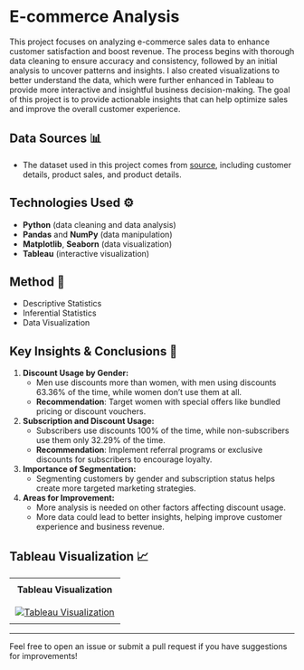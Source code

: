 # E-commerce Analysis
This project focuses on analyzing e-commerce sales data to enhance customer satisfaction and boost revenue. The process begins with thorough data cleaning to ensure accuracy and consistency, followed by an initial analysis to uncover patterns and insights. I also created visualizations to better understand the data, which were further enhanced in Tableau to provide more interactive and insightful business decision-making. The goal of this project is to provide actionable insights that can help optimize sales and improve the overall customer experience.

## Data Sources 📊
- The dataset used in this project comes from [source](https://www.kaggle.com/datasets/ahmedaliraja/e-commerece-sales-data-2023-24/data), including customer details, product sales, and product details.

## Technologies Used ⚙️
- **Python** (data cleaning and data analysis)
- **Pandas** and **NumPy** (data manipulation)
- **Matplotlib**, **Seaborn** (data visualization)
- **Tableau** (interactive visualization)

## Method 🚀
- Descriptive Statistics
- Inferential Statistics
- Data Visualization

## **Key Insights & Conclusions 🧠**

1. **Discount Usage by Gender:**
   - Men use discounts more than women, with men using discounts 63.36% of the time, while women don’t use them at all.
   - **Recommendation**: Target women with special offers like bundled pricing or discount vouchers.
2. **Subscription and Discount Usage:**
   - Subscribers use discounts 100% of the time, while non-subscribers use them only 32.29% of the time.
   - **Recommendation**: Implement referral programs or exclusive discounts for subscribers to encourage loyalty.
3. **Importance of Segmentation:**
   - Segmenting customers by gender and subscription status helps create more targeted marketing strategies.
4. **Areas for Improvement:**
   - More analysis is needed on other factors affecting discount usage.
   - More data could lead to better insights, helping improve customer experience and business revenue.


## Tableau Visualization 📈
<table style="width: 100%; text-align: center; border-collapse: collapse;">
    <tr>
        <th style="padding: 10px;">Tableau Visualization</th>
    </tr>
    <tr>
        <td style="padding: 10px;">
            <a href="https://public.tableau.com/views/Milestone1_17273680847700/Dashboard1?:language=en-US&:sid=&:redirect=auth&:display_count=n&:origin=viz_share_link">
                <img src="https://img.shields.io/badge/View-Tableau-blue" alt="Tableau Visualization">
            </a>
        </td>
    </tr>
</table>

---

Feel free to open an issue or submit a pull request if you have suggestions for improvements!